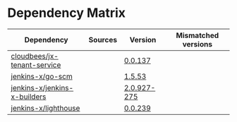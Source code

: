 # Dependency Matrix

Dependency | Sources | Version | Mismatched versions
---------- | ------- | ------- | -------------------
[cloudbees/jx-tenant-service](https://github.com/cloudbees/jx-tenant-service) |  | [0.0.137](https://github.com/cloudbees/jx-tenant-service/releases/tag/v0.0.137) | 
[jenkins-x/go-scm](https://github.com/jenkins-x/go-scm) |  | [1.5.53]() | 
[jenkins-x/jenkins-x-builders](https://github.com/jenkins-x/jenkins-x-builders) |  | [2.0.927-275]() | 
[jenkins-x/lighthouse](https://github.com/jenkins-x/lighthouse) |  | [0.0.239]() | 
